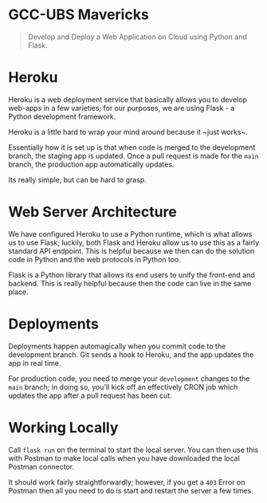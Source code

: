 # GCC-UBS Mavericks
> Develop and Deploy a Web Application on Cloud using Python and Flask.

# Heroku 
Heroku is a web deployment service that basically allows you to develop web-apps 
in a few varieties; for our purposes, we are using Flask - a Python development framework.

Heroku is a little hard to wrap your mind around because it ~just works~.

Essentially how it is set up is that when code is merged to the development branch,
the staging app is updated. Once a pull request is made for the `main` branch, the
production app automatically updates.

Its really simple, but can be hard to grasp.

# Web Server Architecture

We have configured Heroku to use a Python runtime, which is what allows us to use Flask; luckily,
both Flask and Heroku allow us to use this as a fairly standard API endpoint. This is helpful because
we then can do the solution code in Python and the web protocols in Python too.

Flask is a Python library that allows its end users to unify the front-end and backend. This is
really helpful because then the code can live in the same place.

# Deployments

Deployments happen automagically when you commit code to the development branch. Git sends a hook to
Heroku, and the app updates the app in real time.

For production code, you need to merge your `development` changes to the `main` branch; in doing so, you'll
kick off an effectively CRON job which updates the app after a pull request has been cut.

# Working Locally

Call `flask run` on the terminal to start the local server. You can then use this
with Postman to make local calls when you have downloaded the local Postman connector.

It should work fairly straightforwardly; however, if you get a `403` Error on Postman
then all you need to do is start and restart the server a few times. 